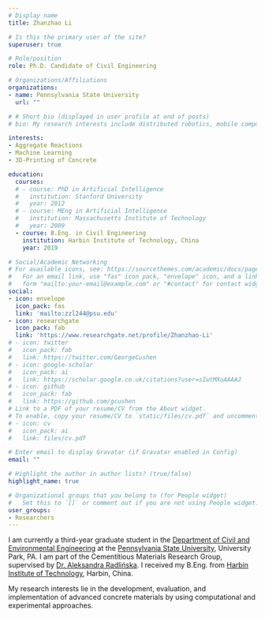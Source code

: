 ```yaml
---
# Display name
title: Zhanzhao Li

# Is this the primary user of the site?
superuser: true

# Role/position
role: Ph.D. Candidate of Civil Engineering

# Organizations/Affiliations
organizations:
- name: Pennsylvania State University
  url: ""

# # Short bio (displayed in user profile at end of posts)
# bio: My research interests include distributed robotics, mobile computing and programmable matter.

interests:
- Aggregate Reactions
- Machine Learning
- 3D-Printing of Concrete

education:
  courses:
  # - course: PhD in Artificial Intelligence
  #   institution: Stanford University
  #   year: 2012
  # - course: MEng in Artificial Intelligence
  #   institution: Massachusetts Institute of Technology
  #   year: 2009
  - course: B.Eng. in Civil Engineering
    institution: Harbin Institute of Technology, China
    year: 2019

# Social/Academic Networking
# For available icons, see: https://sourcethemes.com/academic/docs/page-builder/#icons
#   For an email link, use "fas" icon pack, "envelope" icon, and a link in the
#   form "mailto:your-email@example.com" or "#contact" for contact widget.
social:
- icon: envelope
  icon_pack: fas
  link: 'mailto:zzl244@psu.edu'
- icon: researchgate
  icon_pack: fab
  link: 'https://www.researchgate.net/profile/Zhanzhao-Li'
# - icon: twitter
#   icon_pack: fab
#   link: https://twitter.com/GeorgeCushen
# - icon: google-scholar
#   icon_pack: ai
#   link: https://scholar.google.co.uk/citations?user=sIwtMXoAAAAJ
# - icon: github
#   icon_pack: fab
#   link: https://github.com/gcushen
# Link to a PDF of your resume/CV from the About widget.
# To enable, copy your resume/CV to `static/files/cv.pdf` and uncomment the lines below.
# - icon: cv
#   icon_pack: ai
#   link: files/cv.pdf

# Enter email to display Gravatar (if Gravatar enabled in Config)
email: ""

# Highlight the author in author lists? (true/false)
highlight_name: true

# Organizational groups that you belong to (for People widget)
#   Set this to `[]` or comment out if you are not using People widget.
user_groups:
- Researchers
---
```


<!-- Zhanzhao Li is a Ph.D. Candidate of civil engineering at Penn State University. His research interests include aggregate reactions, machine learning, 3D-printing of concrete.  -->

I am currently a third-year graduate student in the [Department of Civil and Environmental Engineering](https://www.cee.psu.edu/) at the [Pennsylvania State University](https://www.psu.edu/), University Park, PA. I am part of the Cementitious Materials Research Group, supervised by [Dr. Aleksandra Radlińska](http://radlinska.weebly.com/). I received my B.Eng. from [Harbin Institute of Technology](http://en.hit.edu.cn/), Harbin, China. 

My research interests lie in the development, evaluation, and implementation of advanced concrete materials by using computational and experimental approaches.